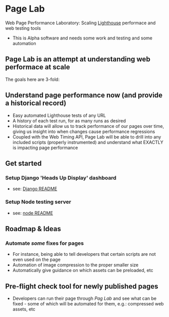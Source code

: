 # Page Lab

Web Page Performance Laboratory: Scaling [Lighthouse](https://github.com/GoogleChrome/Lighthouse "Google Lighthouse") performace and web testing tools

* This is Alpha software and needs some work and testing and some automation

## Page Lab is an attempt at understanding web performace at scale

The goals here are 3-fold:

## Understand page performance now (and provide a historical record)

* Easy automated Lighthouse tests of any URL
* A history of each test run, for as many runs as desired
* Historical data will allow us to track performance of our pages over time, giving us insight into when changes cause performance regressions
* Coupled with the Web Timing API, Page Lab will be able to drill into any included scripts (properly instrumented) and understand what EXACTLY is impacting page performance

## Get started

### Setup Django 'Heads Up Display' dashboard

* see: [Django README](admin/pageaudit/README.md "Django README")

### Setup Node testing server

* see: [node README](pageaudit/README.md "Node README")

## Roadmap & Ideas

### Automate _some_ fixes for pages

* For instance, being able to tell developers that certain scripts are not even used on the page
* Automation of image compression to the proper smaller size
* Automatically give guidance on which assets can be preloaded, etc

## Pre-flight check tool for newly published pages

* Developers can run their page through *Pag Lab* and see what can be fixed - some of which will be automated for them, e.g.: compressed web assets, etc
